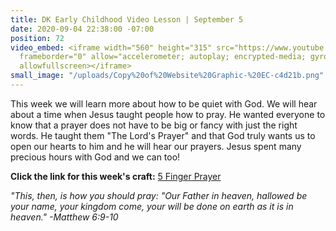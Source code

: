 ```yaml
---
title: DK Early Childhood Video Lesson | September 5
date: 2020-09-04 22:38:00 -07:00
position: 72
video_embed: <iframe width="560" height="315" src="https://www.youtube.com/embed/OLD_Gh5lsnc"
  frameborder="0" allow="accelerometer; autoplay; encrypted-media; gyroscope; picture-in-picture"
  allowfullscreen></iframe>
small_image: "/uploads/Copy%20of%20Website%20Graphic-%20EC-c4d21b.png"
---
```


This week we will learn more about how to be quiet with God. We will hear about a time when Jesus taught people how to pray. He wanted everyone to know that a prayer does not have to be big or fancy with just the right words. He taught them "The Lord's Prayer" and that God truly wants us to open our hearts to him and he will hear our prayers. Jesus spent many precious hours with God and we can too!

**Click the link for this week's craft:**
[5 Finger Prayer](https://drive.google.com/file/d/1OL8cCWheGv4EkrAvlw6PJtv-pTui57Oh/view?usp=sharing)

*"This, then, is how you should pray: "Our Father in heaven, hallowed be your name, your kingdom come, your will be done on earth as it is in heaven." -Matthew 6:9-10*